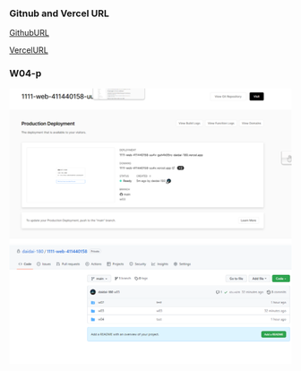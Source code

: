 ### Gitnub and Vercel URL

[GithubURL](https://github.com/daidai-180/1111-web-411440158.git)

[VercelURL](http://1111-web-411440158-uu4v-daidai-180.vercel.app/)

### W04-p

![](w04-p1.png)
![](w04-p2.png)
